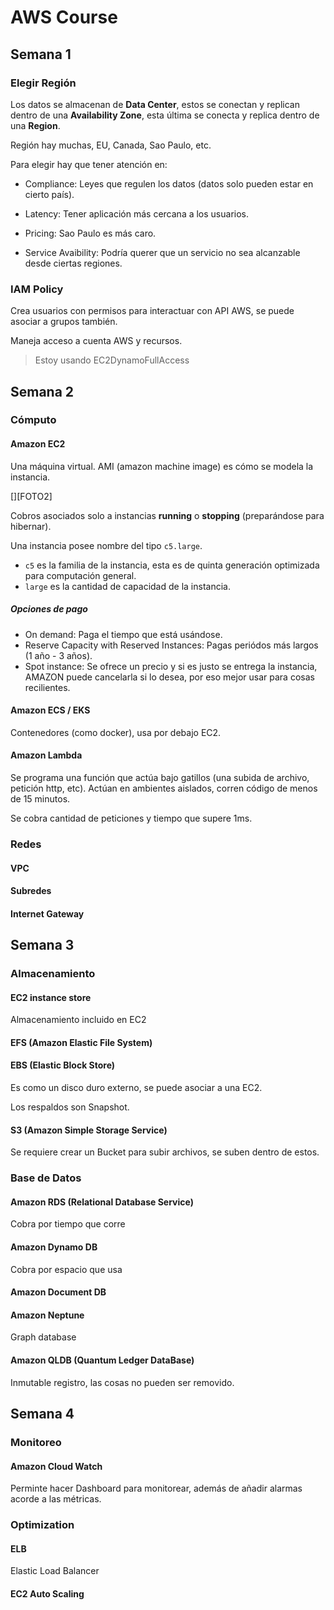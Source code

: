 # AWS Course

## Semana 1

### Elegir Región

Los datos se almacenan de **Data Center**, estos se conectan y replican dentro de una **Availability Zone**, esta última se conecta y replica dentro de una **Region**.

Región hay muchas, EU, Canada, Sao Paulo, etc.

Para elegir hay que tener atención en:

- Compliance: Leyes que regulen los datos (datos solo pueden estar en cierto país).

- Latency: Tener aplicación más cercana a los usuarios.

- Pricing: Sao Paulo es más caro.

- Service Avaibility: Podría querer que un servicio no sea alcanzable desde ciertas regiones.

### IAM Policy

Crea usuarios con permisos para interactuar con API AWS, se puede asociar a grupos también.

Maneja acceso a cuenta AWS y recursos.

> Estoy usando EC2DynamoFullAccess

## Semana 2

### Cómputo

#### Amazon EC2

Una máquina virtual. AMI (amazon machine image) es cómo se modela la instancia.

[][FOTO2]

Cobros asociados solo a instancias **running** o **stopping** (preparándose para hibernar).

Una instancia posee nombre del tipo `c5.large`.

- `c5` es la familia de la instancia, esta es de quinta generación optimizada para computación general.
- `large` es la cantidad de capacidad de la instancia.

##### Opciones de pago

- On demand: Paga el tiempo que está usándose.
- Reserve Capacity with Reserved Instances: Pagas periódos más largos (1 año - 3 años).
- Spot instance: Se ofrece un precio y si es justo se entrega la instancia, AMAZON puede cancelarla si lo desea, por eso mejor usar para cosas recilientes.


#### Amazon ECS / EKS

Contenedores (como docker), usa por debajo EC2.

#### Amazon Lambda

Se programa una función que actúa bajo gatillos (una subida de archivo, petición http, etc). Actúan en ambientes aislados, corren código de menos de 15 minutos.

Se cobra cantidad de peticiones y tiempo que supere 1ms.

### Redes

#### VPC

#### Subredes

#### Internet Gateway

## Semana 3

### Almacenamiento

#### EC2 instance store

Almacenamiento incluido en EC2

#### EFS (Amazon Elastic File System)



#### EBS (Elastic Block Store)

Es como un disco duro externo, se puede asociar a una EC2.

Los respaldos son Snapshot.

#### S3 (Amazon Simple Storage Service)

Se requiere crear un Bucket para subir archivos, se suben dentro de estos.

### Base de Datos

#### Amazon RDS (Relational Database Service)

Cobra por tiempo que corre

#### Amazon Dynamo DB

Cobra por espacio que usa

#### Amazon Document DB

#### Amazon Neptune

Graph database

#### Amazon QLDB (Quantum Ledger DataBase)

Inmutable registro, las cosas no pueden ser removido.

## Semana 4

### Monitoreo 

#### Amazon Cloud Watch

Perminte hacer Dashboard para monitorear, además de añadir alarmas acorde a las métricas.

### Optimization

#### ELB

Elastic Load Balancer

#### EC2 Auto Scaling
